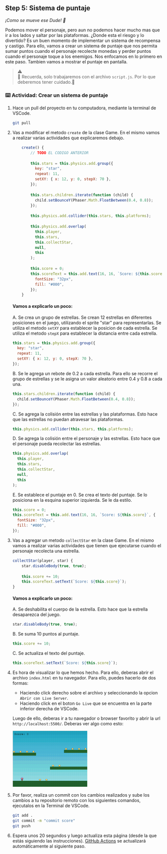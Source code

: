 ## Step 5: Sistema de puntaje

_¡Como se mueve ese Dude! 💃_

Podemos mover el personaje, pero aun no podemos hacer mucho mas que ir a los lados y saltar por las plataformas. ¿Donde esta el riesgo y lo divertido?
Es un buen momento de implementar un sistema de recompensa y castigo. Para ello, vamos a crear un sistema de puntaje que nos permita sumar puntos cuando el personaje recolecte monedas y perder puntos cuando el personaje toque a los enemigos. Nos enfocamos en lo primero en este paso.
Tambien vamos a mostrar el puntaje en pantalla.

> :warning: <br> 🚨 Recuerda, solo trabajaremos con el archivo `script.js`. Por lo que deberemos tener cuidado.🚨

### :keyboard: Actividad: Crear un sistema de puntaje

1.  Hace un pull del proyecto en tu computadora, mediante la terminal de VSCode.

    ```bash
    git pull
    ```

1.  Vas a modificar el metodo `create` de la clase Game. En el mismo vamos a realizar varias actividades que explicaremos debajo.

    ```js
        create() {
            // TODO EL CODIGO ANTERIOR

            this.stars = this.physics.add.group({
              key: "star",
              repeat: 11,
              setXY: { x: 12, y: 0, stepX: 70 },
            });

            this.stars.children.iterate(function (child) {
              child.setBounceY(Phaser.Math.FloatBetween(0.4, 0.8));
            });

            this.physics.add.collider(this.stars, this.platforms);

            this.physics.add.overlap(
              this.player,
              this.stars,
              this.collectStar,
              null,
              this
            );

            this.score = 0;
            this.scoreText = this.add.text(16, 16, `Score: ${this.score}`, {
              fontSize: "32px",
              fill: "#000",
            });
        }
    ```

    #### Vamos a explicarlo un poco:

    A. Se crea un grupo de estrellas. Se crean 12 estrellas en diferentes posiciones en el juego, utilizando el sprite "star" para representarlas.
    Se utiliza el metodo `setXY` para establecer la posicion de cada estrella. Se utiliza el metodo `stepX` para establecer la distancia entre cada estrella.

    ```js
    this.stars = this.physics.add.group({
      key: "star",
      repeat: 11,
      setXY: { x: 12, y: 0, stepX: 70 },
    });
    ```

    B. Se le agrega un rebote de 0.2 a cada estrella. Para ello se recorre el grupo de estrellas y se le asigna un valor aleatorio entre 0.4 y 0.8 a cada una.

    ```js
    this.stars.children.iterate(function (child) {
      child.setBounceY(Phaser.Math.FloatBetween(0.4, 0.8));
    });
    ```

    C. Se agrega la colisión entre las estrellas y las plataformas. Esto hace que las estrellas no puedan atravesar las plataformas.

    ```js
    this.physics.add.collider(this.stars, this.platforms);
    ```

    D. Se agrega la colisión entre el personaje y las estrellas. Esto hace que el personaje pueda recolectar las estrellas.

    ```js
    this.physics.add.overlap(
      this.player,
      this.stars,
      this.collectStar,
      null,
      this
    );
    ```

    E. Se establece el puntaje en 0. Se crea el texto del puntaje. Se lo posiciona en la esquina superior izquierda. Se le da estilo.

    ```js
    this.score = 0;
    this.scoreText = this.add.text(16, 16, `Score: ${this.score}`, {
      fontSize: "32px",
      fill: "#000",
    });
    ```

1.  Vas a agregar un metodo `collectStar` en la clase Game. En el mismo vamos a realizar varias actividades que tienen que ejecutarse cuando el personaje recolecta una estrella.

    ```js
    collectStar(player, star) {
        star.disableBody(true, true);

        this.score += 10;
        this.scoreText.setText(`Score: ${this.score}`);
    }
    ```

    #### Vamos a explicarlo un poco:

    A. Se deshabilita el cuerpo de la estrella. Esto hace que la estrella desaparezca del juego.

    ```js
    star.disableBody(true, true);
    ```

    B. Se suma 10 puntos al puntaje.

    ```js
    this.score += 10;
    ```

    C. Se actualiza el texto del puntaje.

    ```js
    this.scoreText.setText(`Score: ${this.score}`);
    ```

1.  Es hora de visualizar lo que hemos hecho. Para ello, deberas abrir el archivo `index.html` en tu navegador. Para ello, puedes hacerlo de dos formas:

    - Haciendo click derecho sobre el archivo y seleccionando la opcion `Abrir con Live Server`.
    - Haciendo click en el boton `Go Live` que se encuentra en la parte inferior derecha de VSCode.

    Luego de ello, deberas ir a tu navegador o browser favorito y abrir la url `http://localhost:5500/`. Deberas ver algo como esto:

    <img src="../../videos/score-system-demo.gif" width="50%" alt="Score system" />

1.  Por favor, realiza un commit con los cambios realizados y sube los cambios a tu repositorio remoto con los siguientes comandos, ejecutalos en la Terminal de VSCode.

    ```bash
    git add .
    git commit -m "commit score"
    git push
    ```

1.  Espera unos 20 segundos y luego actualiza esta página (desde la que estás siguiendo las instrucciones). [GitHub Actions](https://docs.github.com/es/actions) se actualizará automáticamente al siguiente paso.
